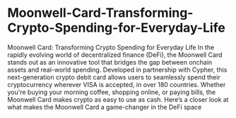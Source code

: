 # Moonwell-Card-Transforming-Crypto-Spending-for-Everyday-Life
Moonwell Card: Transforming Crypto Spending for Everyday Life
In the rapidly evolving world of decentralized finance (DeFi), the Moonwell Card stands out as an innovative tool that bridges the gap between onchain assets and real-world spending. Developed in partnership with Cypher, this next-generation crypto debit card allows users to seamlessly spend their cryptocurrency wherever VISA is accepted, in over 180 countries. Whether you're buying your morning coffee, shopping online, or paying bills, the Moonwell Card makes crypto as easy to use as cash. Here’s a closer look at what makes the Moonwell Card a game-changer in the DeFi space


